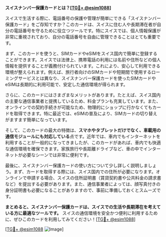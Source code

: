 **スイスナンバー保護カードとは？[[TG💪+ @esim1088](https://t.me/s/esim1088)]**

スイスで生活する際に、電話番号の保護や管理が簡単にできる「スイスナンバー保護カード」をご存知ですか？このカードは、スイスに住む人や長期滞在者が自分の電話番号を守るために役立つツールです。特にスイスでは、個人情報保護が非常に重視されており、自分の電話番号を自由に管理できることはとても重要です。

まず、このカードを使うと、SIMカードやeSIMをスイス国内で簡単に登録することができます。スイスでは法律上、携帯電話の利用には名前や住所などの個人情報を提供することが義務付けられています。これにより、安心して利用できる環境が整えられます。例えば、旅行者向けのSIMカードや短期間で使用するローミングサービスとは異なり、スイスナンバー保護カードを使ったSIMカードやeSIMは長期的に利用可能で、安定した通信環境が得られます。

さらに、このカードにはさまざまなメリットがあります。たとえば、スイス国内の主要な通信事業者と提携しているため、料金プランも充実しています。また、オンラインでの契約手続きが可能なため、物理的にショップに行かなくてもカードを取得できます。特に最近では、eSIMの普及により、SIMカードの切り替えがますます簡単になっています。

そして、このカードの最大の特徴は、**スマホやタブレットだけでなく、車載用の通信モジュールにも対応している**点です。近年では、車内でもインターネットを利用することが一般的になってきましたが、このカードがあれば、車内でも快適な通信環境を確保できます。家族旅行や長距離ドライブなど、車の中でインターネットが必要なシーンでは非常に便利です。

最後に、スイスナンバー保護カードの使い方について少し詳しく説明しましょう。まず、カードを取得する際には、スイス国内での住所が必要になります。オンラインで申請する場合、スイスの住所証明書（賃貸契約書や公共料金の請求書など）を提出する必要があります。また、通信事業者によっては、顔写真付きの身分証明書も必要になることがありますので、事前に準備しておくとスムーズです。

**まとめると、スイスナンバー保護カードは、スイスでの生活や長期滞在を考えている方に最適なツールです。** スイスの通信環境を安全かつ便利に利用するために、ぜひこのカードを利用してみてください！[[TG💪+ @esim1088](https://t.me/s/esim1088)]

[[TG💪+ @esim1088](https://t.me/s/esim1088) ![Image](https://i.postimg.cc/Y0z9fWf4/image.png)]